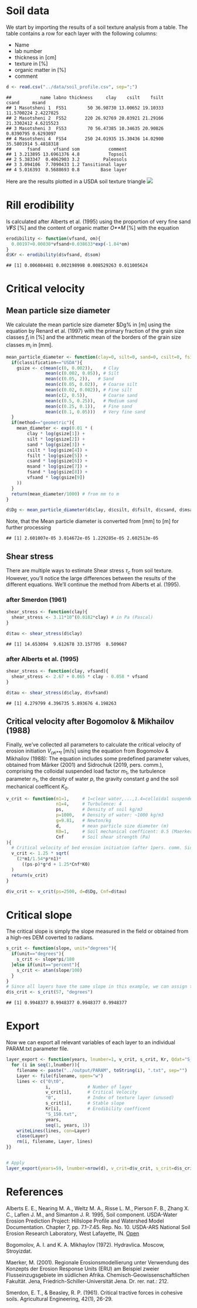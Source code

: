Soil data
=========

We start by importing the results of a soil texture analysis from a
table. The table contains a row for each layer with the following
columns:

-   Name
-   lab number
-   thickness in \[cm\]
-   texture in \[%\]
-   organic matter in \[%\]
-   comment

``` r
d <- read.csv("../data/soil_profile.csv", sep=";")
```

    ##           name labno thickness     clay    csilt    fsilt      csand     msand
    ## 1 Masotsheni 1  FS51        50 36.98730 13.00652 19.10333 11.5700224 2.4227825
    ## 2 Masotsheni 2  FS52       220 26.92769 20.03921 21.29166 21.3302412 4.6215523
    ## 3 Masotsheni 3  FS53        70 56.47385 10.34635 20.90826  0.8390795 0.6293097
    ## 4 Masotsheni 4  FS54       250 24.01935 15.30436 14.02900 35.5801914 5.4818318
    ##      fsand     vfsand som           comment
    ## 1 3.213895 13.6961376 4.8           Topsoil
    ## 2 5.383347  0.4062903 3.2         Paleosols
    ## 3 3.094106  7.7090433 1.2 Tansitional layer
    ## 4 5.016393  0.5688693 0.8        Base layer

Here are the results plotted in a USDA soil texture triangle
![](soil_parameter_preparation_files/figure-markdown_github/texture%20triangle-1.png)

Rill erodibility
================

Is calculated after Alberts et al. (1995) using the proportion of very
fine sand *V**F**S* \[%\] and the content of organic matter *O**M* \[%\]
with the equation

``` r
erodibility <- function(vfsand, om){
  0.00197+0.00030*vfsand+0.038633*exp(-1.84*om)
}
d$Kr <- erodibility(d$vfsand, d$som)
```

    ## [1] 0.006084481 0.002198998 0.008529263 0.011005624

Critical velocity
=================

Mean particle size diameter
---------------------------

We calculate the mean particle size diameter $Dg% in \[m\] using the
equation by Renard et al. (1997) with the primary fraction of the grain
size classes *f*<sub>*i*</sub> in \[%\] and the arithmetic mean of the
borders of the grain size classes *m*<sub>*i*</sub> in \[mm\].

``` r
mean_particle_diameter <- function(clay=0, silt=0, sand=0, csilt=0, fsilt=0, csand=0, msand=0, fsand=0, vfsand=0, method="geometric", classification="USDA"){
  if(classification=="USDA"){
    gsize <- c(mean(c(0, 0.002)),    # Clay
               mean(c(0.002, 0.05)), # Silt
               mean(c(0.05, 2)),   # Sand
               mean(c(0.05, 0.02)),  # Coarse silt
               mean(c(0.02, 0.002)), # Fine silt
               mean(c(2, 0.5)),      # Coarse sand
               mean(c(0.5, 0.25)),   # Medium sand
               mean(c(0.25, 0.1)),   # Fine sand
               mean(c(0.1, 0.05)))   # Very fine sand    
  }
  if(method=="geometric"){
    mean_diameter <- exp(0.01 * (
        clay * log(gsize[1]) +
        silt * log(gsize[2]) +
        sand * log(gsize[3]) +
        csilt * log(gsize[4]) +
        fsilt * log(gsize[5]) +
        csand * log(gsize[6]) +  
        msand * log(gsize[7]) +  
        fsand * log(gsize[8]) +  
        vfsand * log(gsize[9])
    ))
  }
  return(mean_diameter/1000) # from mm to m
}

d$Dg <- mean_particle_diameter(d$clay, d$csilt, d$fsilt, d$csand, d$msand, d$fsand, d$vfsand, method="geometric", classification="USDA")
```

Note, that the Mean particle diameter is converted from \[mm\] to \[m\]
for further processing

    ## [1] 2.601007e-05 3.014672e-05 1.229285e-05 2.602513e-05

Shear stress
------------

There are multiple ways to estimate Shear stress *τ*<sub>*c*</sub> from
soil texture. However, you’ll notice the large differences between the
results of the different equations. We’ll continue the method from
Alberts et al. (1995).

### after Smerdon (1961)

``` r
shear_stress <- function(clay){
  shear_stress <- 3.11*10^(0.0182*clay) # in Pa (Pascal)
}

d$tau <- shear_stress(d$clay)
```

    ## [1] 14.653094  9.612678 33.157705  8.509667

### after Alberts et al. (1995)

``` r
shear_stress <- function(clay, vfsand){
  shear_stress <- 2.67 + 0.065 * clay - 0.058 * vfsand
}

d$tau <- shear_stress(d$clay, d$vfsand)
```

    ## [1] 4.279799 4.396735 5.893676 4.198263

Critical velocity after Bogomolov & Mikhailov (1988)
----------------------------------------------------

Finally, we’ve collected all parameters to calculate the critical
velocity of erosion initiation *V*<sub>*c**r**i**t*</sub> \[m/s\] using
the equation from Bogomolov & Mikhailov (1988): The equation includes
some predefined parameter values, obtained from Märker (2001) and
Sidrochuk (2019, pers. comm.), comprising the colloidal suspended load
factor *m*<sub>1</sub>, the turbulence parameter *n*<sub>1</sub>, the
density of water *p*, the gravity constant *g* and the soil mechanical
coefficent *K*<sub>0</sub>.

``` r
v_crit <- function(m1=1,     # 1=clear water,...,1.4=colloidal suspended load > 0.1 kg/m3
                   n1=4,     # Turbulence: 4
                   ps,       # Density of soil kg/m3
                   p=1000,   # Density of water: ~1000 kg/m3
                   g=9.81,   # Newton/kg
                   d,        # mean particle size diameter (m)
                   K0=1,     # Soil mechanical coefficent: 0.5 (Maerker 2002) or 1 (Sidorchuk 2019)
                   Cnf       # Soil shear strength (Pa)
){
  # Critical velocity of bed erosion initiation (after 1pers. comm. Sidorchuck 2019)
  v_crit <- 1.25 * sqrt(
    (2*m1/1.54*p*n1)*
      ((ps-p)*g*d + 1.25*Cnf*K0)
  )
  return(v_crit)
}

d$v_crit <- v_crit(ps=2500, d=d$Dg, Cnf=d$tau)
```

Critical slope
==============

The critical slope is simply the slope measured in the field or obtained
from a high-res DEM coverted to radians.

``` r
s_crit <- function(slope, unit="degrees"){
  if(unit=="degrees"){
    s_crit <- slope*pi/180
  }else if(unit=="percent"){
    s_crit <- atan(slope/100)
  }
}
# Since all layers have the same slope in this example, we can assign the same value. Otherwise get the value from the table.
d$s_crit <- s_crit(57, "degrees")
```

    ## [1] 0.9948377 0.9948377 0.9948377 0.9948377

Export
======

Now we can export all relevant variables of each layer to an individual
PARAM.txt parameter file.

``` r
layer_export <- function(years, lnumber=1, v_crit, s_crit, Kr, Qdat="S_150.txt"){
  for (i in seq(1,lnumber)){
    filename <- paste("../output/PARAM", toString(i), ".txt", sep="")
    Layer <- file(filename, open="w")
    lines <- c("0\t0", 
               i,              # Number of layer
               v_crit[i],      # Critical Velocity
               "0",            # Index of texture layer (unused)
               s_crit[i],      # Stable slope
               Kr[i],          # Erodibility coefficent
               "S_150.txt",
               years,
               seq(1, years, 1))
    writeLines(lines, con=Layer)
    close(Layer)
    rm(i, filename, Layer, lines)
}}


# Apply
layer_export(years=59, lnumber=nrow(d), v_crit=d$v_crit, s_crit=d$s_crit, Kr=d$Kr)
```

References
==========

Alberts E. E., Nearing M. A., Weltz M. A., Risse L. M., Pierson F. B.,
Zhang X. C., Laflen J. M., and Simanton J. R. 1995, Soil component.
USDA-Water Erosion Prediction Project: Hillslope Profile and Watershed
Model Documentation. Chapter 7, pp. 7.1–7.45. Rep. No. 10. USDA-ARS
National Soil Erosion Research Laboratory, West Lafayette, IN.
[Open](./resources/Alberts_1995.pdf)

Bogomolov, A. I. and K. A. Mikhaylov (1972). Hydravlica. Moscow,
Stroyizdat.

Maerker, M. (2001). Regionale Erosionsmodellierung unter Verwendung des
Konzepts der Erosion Response Units (ERU) am Beispiel zweier
Flusseinzugsgebiete im südlichen Afrika. Chemisch-Geowissenschaftlichen
Fakultät. Jena, Friedrich-Schiller-Universität Jena. Dr. rer. nat.: 212.

Smerdon, E. T., & Beasley, R. P. (1961). Critical tractive forces in
cohesive soils. Agricultural Engineering, 42(1), 26-29.
